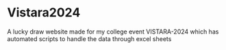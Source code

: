 # Vistara2024
A lucky draw website made for my college event VISTARA-2024 which has automated scripts to handle the data through excel sheets
